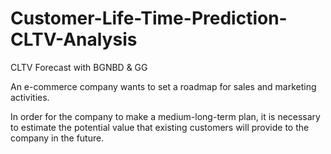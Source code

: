 # Customer-Life-Time-Prediction-CLTV-Analysis
CLTV Forecast with BGNBD &amp; GG

An e-commerce company wants to set a roadmap for sales and marketing activities.

In order for the company to make a medium-long-term plan, it is necessary to estimate the potential value that existing customers will provide to the company in the future.
